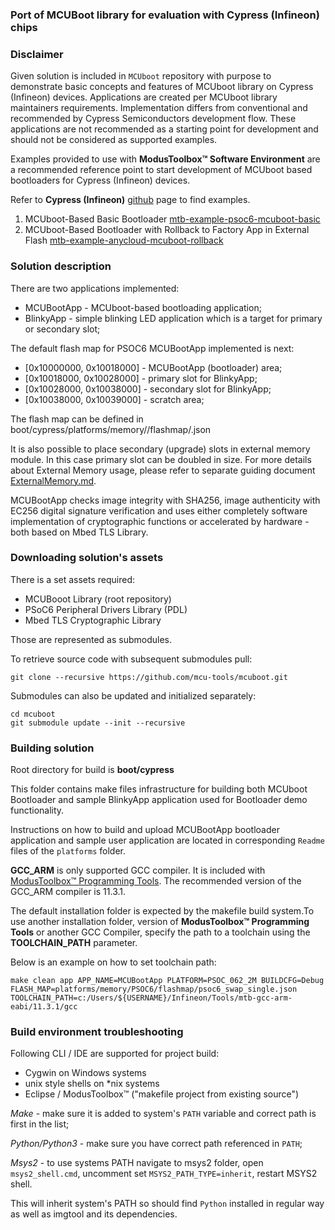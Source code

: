 ### Port of MCUBoot library for evaluation with Cypress (Infineon) chips

### Disclaimer

Given solution is included in `MCUboot` repository with purpose to demonstrate basic concepts and features of MCUboot library on Cypress (Infineon) devices. Applications are created per MCUboot library maintainers requirements. Implementation differs from conventional and recommended by Cypress Semiconductors development flow. These applications are not recommended as a starting point for development and should not be considered as supported examples.

Examples provided to use with **ModusToolbox™ Software Environment** are a recommended reference point to start development of MCUboot based bootloaders for Cypress (Infineon) devices.

Refer to **Cypress (Infineon)** [github](https://github.com/Infineon) page to find examples.

1. MCUboot-Based Basic Bootloader [mtb-example-psoc6-mcuboot-basic](https://github.com/cypresssemiconductorco/mtb-example-psoc6-mcuboot-basic)
2. MCUboot-Based Bootloader with Rollback to Factory App in External Flash [mtb-example-anycloud-mcuboot-rollback](https://github.com/cypresssemiconductorco/mtb-example-anycloud-mcuboot-rollback)

### Solution description

There are two applications implemented:
* MCUBootApp - MCUboot-based bootloading application;
* BlinkyApp - simple blinking LED application which is a target for primary or secondary slot;

The default flash map for PSOC6 MCUBootApp implemented is next:

* [0x10000000, 0x10018000] - MCUBootApp (bootloader) area;
* [0x10018000, 0x10028000] - primary slot for BlinkyApp;
* [0x10028000, 0x10038000] - secondary slot for BlinkyApp;
* [0x10038000, 0x10039000] - scratch area;

The flash map can be defined in boot/cypress/platforms/memory/<PLATFORM>/flashmap/<CONFIGURATION>.json

It is also possible to place secondary (upgrade) slots in external memory module. In this case primary slot can be doubled in size.
For more details about External Memory usage, please refer to separate guiding document [ExternalMemory.md](MCUBootApp/ExternalMemory.md).

MCUBootApp checks image integrity with SHA256, image authenticity with EC256 digital signature verification and uses either completely software implementation of cryptographic functions or accelerated by hardware - both based on Mbed TLS Library.

### Downloading solution's assets

There is a set assets required:

* MCUBooot Library (root repository)
* PSoC6 Peripheral Drivers Library (PDL)
* Mbed TLS Cryptographic Library

Those are represented as submodules.

To retrieve source code with subsequent submodules pull:

    git clone --recursive https://github.com/mcu-tools/mcuboot.git

Submodules can also be updated and initialized separately:

    cd mcuboot
    git submodule update --init --recursive



### Building solution

Root directory for build is **boot/cypress**

This folder contains make files infrastructure for building both MCUboot Bootloader and sample BlinkyApp application used for Bootloader demo functionality.

Instructions on how to build and upload MCUBootApp bootloader application and sample user application are located in corresponding `Readme` files of the `platforms` folder.

**GCC_ARM** is only supported GCC compiler. It is included with [ModusToolbox™ Programming Tools](https://softwaretools.infineon.com/tools/com.ifx.tb.tool.modustoolboxprogtools). The recommended version of the GCC_ARM compiler is 11.3.1.

The default installation folder is expected by the makefile build system.To use another installation folder, version of **ModusToolbox™ Programming Tools** or another GCC Compiler, specify the path to a toolchain using the **TOOLCHAIN_PATH** parameter.

Below is an example on how to set toolchain path:

    make clean app APP_NAME=MCUBootApp PLATFORM=PSOC_062_2M BUILDCFG=Debug FLASH_MAP=platforms/memory/PSOC6/flashmap/psoc6_swap_single.json TOOLCHAIN_PATH=c:/Users/${USERNAME}/Infineon/Tools/mtb-gcc-arm-eabi/11.3.1/gcc

### Build environment troubleshooting

Following CLI / IDE are supported for project build:

* Cygwin on Windows systems
* unix style shells on *nix systems
* Eclipse / ModusToolbox™ ("makefile project from existing source")

*Make* - make sure it is added to system's `PATH` variable and correct path is first in the list;

*Python/Python3* - make sure you have correct path referenced in `PATH`;

*Msys2* - to use systems PATH navigate to msys2 folder, open `msys2_shell.cmd`, uncomment set `MSYS2_PATH_TYPE=inherit`, restart MSYS2 shell.

This will inherit system's PATH so should find `Python` installed in regular way as well as imgtool and its dependencies.

